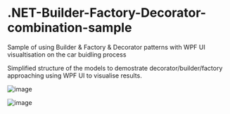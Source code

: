 # .NET-Builder-Factory-Decorator-combination-sample

Sample of using Builder &amp; Factory &amp; Decorator patterns with WPF UI visualtisation on the car buidling process

Simplified structure of the models to demostrate decorator/builder/factory approaching using WPF UI to visualise results.


![image](https://user-images.githubusercontent.com/57838564/174152990-46f17ee5-358b-405a-aba1-450ca42feb5b.png)


![image](https://user-images.githubusercontent.com/57838564/174152883-ee3a11a3-9cc7-4fae-a484-d1c7d4853897.png)
